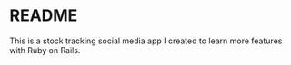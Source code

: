 # README

This is a stock tracking social media app I created to learn more features with Ruby on Rails.
